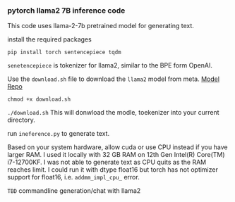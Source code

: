 ### pytorch llama2 7B inference code

This code uses llama-2-7b pretrained model for generating text.

install the required packages

```
pip install torch sentencepiece tqdm
```
`senetencepiece` is tokenizer for llama2, similar to the BPE form OpenAI. 

Use the `download.sh` file to download the `llama2` model from meta. [Model Repo](https://github.com/meta-llama/llama)

```chmod +x download.sh```

```./download.sh``` This will donwload the modle, toekenizer into your current directory.

run `ineference.py` to generate text.

Based on your system hardware, allow cuda or use CPU instead if you have larger RAM. I used it locally with 32 GB RAM on 12th Gen Intel(R) Core(TM) i7-12700KF. I was not able to generate text as CPU quits as the RAM reaches limit. I could run it with dtype float16 but torch has not optimizer support for float16, i.e. `addmm_impl_cpu_` error. 

`TBD`
commandline generation/chat with llama2 